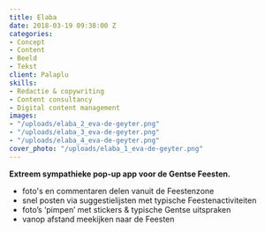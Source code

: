 ```yaml
---
title: Elaba
date: 2018-03-19 09:38:00 Z
categories:
- Concept
- Content
- Beeld
- Tekst
client: Palaplu
skills:
- Redactie & copywriting
- Content consultancy
- Digital content management
images:
- "/uploads/elaba_2_eva-de-geyter.png"
- "/uploads/elaba_3_eva-de-geyter.png"
- "/uploads/elaba_4_eva-de-geyter.png"
cover_photo: "/uploads/elaba_1_eva-de-geyter.png"
---
```


**Extreem sympathieke pop-up app voor de Gentse Feesten.**

* foto's en commentaren delen vanuit de Feestenzone  
* snel posten via suggestielijsten met typische Feestenactiviteiten  
* foto’s ‘pimpen’ met stickers & typische Gentse uitspraken  
* vanop afstand meekijken naar de Feesten  